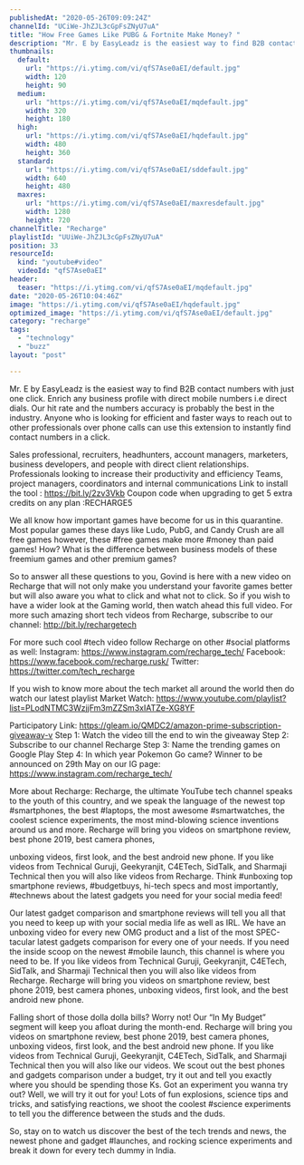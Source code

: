 ```yaml
---
publishedAt: "2020-05-26T09:09:24Z"
channelId: "UCiWe-JhZJL3cGpFsZNyU7uA"
title: "How Free Games Like PUBG & Fortnite Make Money? ​"
description: "Mr. E by EasyLeadz is the easiest way to find B2B contact numbers with just one click. Enrich any business profile with direct mobile numbers i.e direct dials.\nOur hit rate and the numbers accuracy is probably the best in the industry.\nAnyone who is looking for efficient and faster ways to reach out to other professionals over phone calls can use this extension to instantly find contact numbers in a click.\n\nSales professional, recruiters, headhunters, account managers, marketers, business developers, and people with direct client relationships.\nProfessionals looking to increase their productivity and efficiency\nTeams, project managers, coordinators and internal communications\nLink to install the tool : https://bit.ly/2zv3Vkb\nCoupon code when upgrading to get 5 extra credits on any plan :RECHARGE5\n\nWe all know how important games have become for us in this quarantine. Most popular games these days like Ludo, PubG, and Candy Crush are all free games however, these #free games make more #money than paid games! How? What is the difference between business models of these freemium games and other premium games?\n\nSo to answer all these questions to you, Govind is here with a new video on Recharge that will not only make you understand your favorite games better but will also aware you what to click and what not to click. So if you wish to have a wider look at the Gaming world, then watch ahead this full video. For more such amazing short tech videos from Recharge, subscribe to our channel: http://bit.ly/rechargetech\n\nFor more such cool #tech video follow Recharge on other #social platforms as well: Instagram: https://www.instagram.com/recharge_tech/ Facebook: https://www.facebook.com/recharge.rusk/ Twitter: https://twitter.com/tech_recharge\n\nIf you wish to know more about the tech market all around the world then do watch our latest playlist Market Watch: https://www.youtube.com/playlist?list=PLodNTMC3WzjjFm3mZZSm3xIATZe-XG8YF\n\nParticipatory Link: https://gleam.io/QMDC2/amazon-prime-subscription-giveaway-v\nStep 1: Watch the video till the end to win the giveaway\nStep 2: Subscribe to our channel Recharge\nStep 3: Name the trending games on Google Play\nStep 4: In which year Pokemon Go came? Winner to be announced on 29th May on our IG page: https://www.instagram.com/recharge_tech/\n\nMore about Recharge: Recharge, the ultimate YouTube tech channel speaks to the youth of this country, and we speak the language of the newest top #smartphones, the best #laptops, the most awesome #smartwatches, the coolest science experiments, the most mind-blowing science inventions around us and more. Recharge will bring you videos on smartphone review, best phone 2019, best camera phones,\n\nunboxing videos, first look, and the best android new phone. If you like videos from Technical Guruji, Geekyranjit, C4ETech, SidTalk, and Sharmaji Technical then you will also like videos from Recharge. Think #unboxing top smartphone reviews, #budgetbuys, hi-tech specs and most importantly, #technews about the latest gadgets you need for your social media feed!\n\nOur latest gadget comparison and smartphone reviews will tell you all that you need to keep up with your social media life as well as IRL. We have an unboxing video for every new OMG product and a list of the most SPEC-tacular latest gadgets comparison for every one of your needs. If you need the inside scoop on the newest #mobile launch, this channel is where you need to be. If you like videos from Technical Guruji, Geekyranjit, C4ETech, SidTalk, and Sharmaji Technical then you will also like videos from Recharge. Recharge will bring you videos on smartphone review, best phone 2019, best camera phones, unboxing videos, first look, and the best android new phone.\n\nFalling short of those dolla dolla bills? Worry not! Our “In My Budget” segment will keep you afloat during the month-end. Recharge will bring you videos on smartphone review, best phone 2019, best camera phones, unboxing videos, first look, and the best android new phone. If you like videos from Technical Guruji, Geekyranjit, C4ETech, SidTalk, and Sharmaji Technical then you will also like our videos. We scout out the best phones and gadgets comparison under a budget, try it out and tell you exactly where you should be spending those Ks. Got an experiment you wanna try out? Well, we will try it out for you! Lots of fun explosions, science tips and tricks, and satisfying reactions, we shoot the coolest #science experiments to tell you the difference between the studs and the duds.\n\nSo, stay on to watch us discover the best of the tech trends and news, the newest phone and gadget #launches, and rocking science experiments and break it down for every tech dummy in India."
thumbnails:
  default:
    url: "https://i.ytimg.com/vi/qfS7Ase0aEI/default.jpg"
    width: 120
    height: 90
  medium:
    url: "https://i.ytimg.com/vi/qfS7Ase0aEI/mqdefault.jpg"
    width: 320
    height: 180
  high:
    url: "https://i.ytimg.com/vi/qfS7Ase0aEI/hqdefault.jpg"
    width: 480
    height: 360
  standard:
    url: "https://i.ytimg.com/vi/qfS7Ase0aEI/sddefault.jpg"
    width: 640
    height: 480
  maxres:
    url: "https://i.ytimg.com/vi/qfS7Ase0aEI/maxresdefault.jpg"
    width: 1280
    height: 720
channelTitle: "Recharge"
playlistId: "UUiWe-JhZJL3cGpFsZNyU7uA"
position: 33
resourceId:
  kind: "youtube#video"
  videoId: "qfS7Ase0aEI"
header:
  teaser: "https://i.ytimg.com/vi/qfS7Ase0aEI/mqdefault.jpg"
date: "2020-05-26T10:04:46Z"
image: "https://i.ytimg.com/vi/qfS7Ase0aEI/hqdefault.jpg"
optimized_image: "https://i.ytimg.com/vi/qfS7Ase0aEI/default.jpg"
category: "recharge"
tags:
  - "technology"
  - "buzz"
layout: "post"

---
```

Mr. E by EasyLeadz is the easiest way to find B2B contact numbers with just one click. Enrich any business profile with direct mobile numbers i.e direct dials.
Our hit rate and the numbers accuracy is probably the best in the industry.
Anyone who is looking for efficient and faster ways to reach out to other professionals over phone calls can use this extension to instantly find contact numbers in a click.

Sales professional, recruiters, headhunters, account managers, marketers, business developers, and people with direct client relationships.
Professionals looking to increase their productivity and efficiency
Teams, project managers, coordinators and internal communications
Link to install the tool : https://bit.ly/2zv3Vkb
Coupon code when upgrading to get 5 extra credits on any plan :RECHARGE5

We all know how important games have become for us in this quarantine. Most popular games these days like Ludo, PubG, and Candy Crush are all free games however, these #free games make more #money than paid games! How? What is the difference between business models of these freemium games and other premium games?

So to answer all these questions to you, Govind is here with a new video on Recharge that will not only make you understand your favorite games better but will also aware you what to click and what not to click. So if you wish to have a wider look at the Gaming world, then watch ahead this full video. For more such amazing short tech videos from Recharge, subscribe to our channel: http://bit.ly/rechargetech

For more such cool #tech video follow Recharge on other #social platforms as well: Instagram: https://www.instagram.com/recharge_tech/ Facebook: https://www.facebook.com/recharge.rusk/ Twitter: https://twitter.com/tech_recharge

If you wish to know more about the tech market all around the world then do watch our latest playlist Market Watch: https://www.youtube.com/playlist?list=PLodNTMC3WzjjFm3mZZSm3xIATZe-XG8YF

Participatory Link: https://gleam.io/QMDC2/amazon-prime-subscription-giveaway-v
Step 1: Watch the video till the end to win the giveaway
Step 2: Subscribe to our channel Recharge
Step 3: Name the trending games on Google Play
Step 4: In which year Pokemon Go came? Winner to be announced on 29th May on our IG page: https://www.instagram.com/recharge_tech/

More about Recharge: Recharge, the ultimate YouTube tech channel speaks to the youth of this country, and we speak the language of the newest top #smartphones, the best #laptops, the most awesome #smartwatches, the coolest science experiments, the most mind-blowing science inventions around us and more. Recharge will bring you videos on smartphone review, best phone 2019, best camera phones,

unboxing videos, first look, and the best android new phone. If you like videos from Technical Guruji, Geekyranjit, C4ETech, SidTalk, and Sharmaji Technical then you will also like videos from Recharge. Think #unboxing top smartphone reviews, #budgetbuys, hi-tech specs and most importantly, #technews about the latest gadgets you need for your social media feed!

Our latest gadget comparison and smartphone reviews will tell you all that you need to keep up with your social media life as well as IRL. We have an unboxing video for every new OMG product and a list of the most SPEC-tacular latest gadgets comparison for every one of your needs. If you need the inside scoop on the newest #mobile launch, this channel is where you need to be. If you like videos from Technical Guruji, Geekyranjit, C4ETech, SidTalk, and Sharmaji Technical then you will also like videos from Recharge. Recharge will bring you videos on smartphone review, best phone 2019, best camera phones, unboxing videos, first look, and the best android new phone.

Falling short of those dolla dolla bills? Worry not! Our “In My Budget” segment will keep you afloat during the month-end. Recharge will bring you videos on smartphone review, best phone 2019, best camera phones, unboxing videos, first look, and the best android new phone. If you like videos from Technical Guruji, Geekyranjit, C4ETech, SidTalk, and Sharmaji Technical then you will also like our videos. We scout out the best phones and gadgets comparison under a budget, try it out and tell you exactly where you should be spending those Ks. Got an experiment you wanna try out? Well, we will try it out for you! Lots of fun explosions, science tips and tricks, and satisfying reactions, we shoot the coolest #science experiments to tell you the difference between the studs and the duds.

So, stay on to watch us discover the best of the tech trends and news, the newest phone and gadget #launches, and rocking science experiments and break it down for every tech dummy in India.